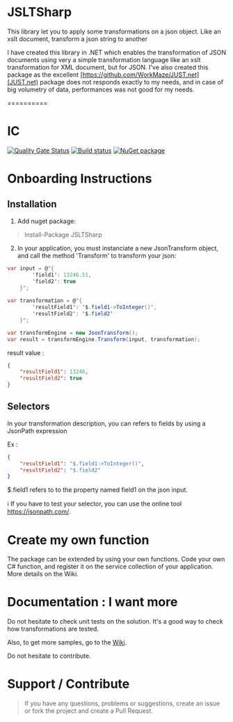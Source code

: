# JSLTSharp
This library let you to apply some transformations on a json object. Like an xslt document, transform a json string to another

I have created this library in .NET which enables the transformation of JSON documents using very a simple transformation language like an xslt transformation for XML document, but for JSON.
I've also created this package as the excellent [https://github.com/WorkMaze/JUST.net](JUST.net) package does not responds exactly to my needs, and in case of big volumetry of data, performances was not good for my needs.

==========

# IC
[![Quality Gate Status](https://sonarcloud.io/api/project_badges/measure?project=github-JSLTSharp&metric=alert_status)](https://sonarcloud.io/dashboard?id=github-JSLTSharp)
[![Build status](https://dev.azure.com/mackmathieu/Github/_apis/build/status/JSLTSharp)](https://dev.azure.com/mackmathieu/Github/_build/latest?definitionId=27)
[![NuGet package](https://buildstats.info/nuget/JSLTSharp?includePreReleases=true)](https://nuget.org/packages/JSLTSharp)

# Onboarding Instructions 

## Installation

1. Add nuget package: 

> Install-Package JSLTSharp

2. In your application, you must instanciate a new JsonTransform object, and call the method 'Transform' to transform your json: 

```c#
var input = @"{
        'field1': 13246.51,
        'field2': true
    }";
    
var transformation = @"{
        'resultField1': '$.field1->ToInteger()',
        'resultField2': '$.field2'
    }";

var transformEngine = new JsonTransform();
var result = transformEngine.Transform(input, transformation);
```

result value :

```json
{
    "resultField1": 13246,
    "resultField2": true
}
```

## Selectors
In your transformation description, you can refers to fields by using a JsonPath expression

Ex :
```json
{
    "resultField1": "$.field1->ToInteger()",
    "resultField2": "$.field2"
}
```
$.field1 refers to to the property named field1 on the json input.

:information_source: If you have to test your selector, you can use the online tool https://jsonpath.com/.

# Create my own function

The package can be extended by using your own functions. Code your own C# function, and register it on the service collection of your application. More details on the Wiki.

# Documentation : I want more

Do not hesitate to check unit tests on the solution. It's a good way to check how transformations are tested.

Also, to get more samples, go to the [Wiki](https://github.com/mathieumack/JSLTSharp/wiki). 

Do not hesitate to contribute.


# Support / Contribute
> If you have any questions, problems or suggestions, create an issue or fork the project and create a Pull Request.
